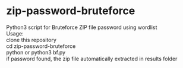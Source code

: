 # zip-password-bruteforce
Python3 script for Bruteforce ZIP file password using wordlist\
Usage: \
clone this repository\
cd zip-password-bruteforce\
python or python3 bf.py\
if password found, the zip file automatically extracted in results folder
